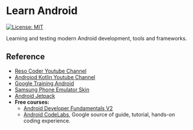 # Learn Android

[![License: MIT](https://img.shields.io/badge/License-MIT-blue.svg)](/LICENSE)

Learning and testing modern Android development, tools and frameworks.

## Reference

- [Reso Coder Youtube Channel](https://www.youtube.com/channel/UCSIvrn68cUk8CS8MbtBmBkA/playlists)
- [Androiod Kotlin Youtube Channel](https://www.youtube.com/watch?v=zfmT8fVlMhY&list=PLPPq5KlB5kVnryPYYz2GoNPuMesJ5shEs)
- [Google Training Android](https://developers.google.com/training/android/)
- [Samsung Phone Emulator Skin](https://developer.samsung.com/technical-doc/view.do?v=T000000095)
- [Android Jetpack](https://developer.android.com/jetpack)
- __Free courses:__
  - [Android Developer Fundamentals V2](https://developer.android.com/courses/fundamentals-training/overview-v2)
  - [Android CodeLabs](https://codelabs.developers.google.com/?cat=Android), Google source of guide, tutorial, hands-on coding experience.

